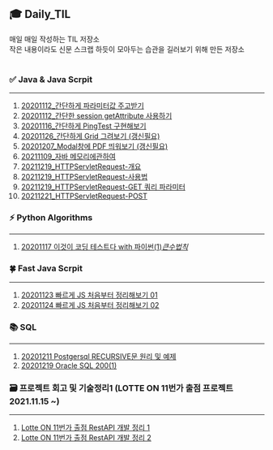 ## :mortar_board: Daily_TIL 
매일 매일 작성하는 TIL 저장소<br>
작은 내용이라도 신문 스크랩 하듯이 모아두는 습관을 길러보기 위해 만든 저장소 <br>
<br>
### :white_check_mark: Java & Java Scrpit
*** 
1. [20201112_간단하게 파라미터값 주고받기 ](https://github.com/maria5845/Daily_TIL/blob/master/%EA%B0%84%EB%8B%A8%ED%95%98%EA%B2%8C%20%ED%8C%8C%EB%9D%BC%EB%AF%B8%ED%84%B0%20%EA%B0%92%20%EC%A3%BC%EA%B3%A0%EB%B0%9B%EA%B8%B0/%EA%B0%84%EB%8B%A8%ED%95%98%EA%B2%8C%20%ED%8C%8C%EB%9D%BC%EB%AF%B8%ED%84%B0%20%EA%B0%92%20%EC%A3%BC%EA%B3%A0%20%EB%B0%9B%EA%B8%B0.md)<br>
2. [20201112_간단한 session getAttribute 사용하기 ](https://github.com/maria5845/Daily_TIL/blob/master/%EA%B0%84%EB%8B%A8%ED%95%9C%20session%20getAttribute%20%EC%82%AC%EC%9A%A9%ED%95%98%EA%B8%B0/%EA%B0%84%EB%8B%A8%ED%95%9C%20session%20getAttribute%20%EC%82%AC%EC%9A%A9%ED%95%98%EA%B8%B0.md) <br>
3. [20201116_간단하게 PingTest 구현해보기 ](https://github.com/maria5845/Daily_TIL/blob/master/%EA%B0%84%EB%8B%A8%ED%95%98%EA%B2%8C%20PingTest%20%EA%B5%AC%ED%98%84%ED%95%B4%EB%B3%B4%EA%B8%B0/%EA%B0%84%EB%8B%A8%ED%95%98%EA%B2%8C%20PingTest%EA%B8%B0%EB%8A%A5%20%EA%B5%AC%ED%98%84%ED%95%B4%EB%B3%B4%EA%B8%B0.md)<br>
4. [20201126_간단하게 Grid 그려보기 (갱신필요)](
https://github.com/maria5845/Daily_TIL/blob/master/%EA%B0%84%EB%8B%A8%ED%95%98%EA%B2%8C%20Grid%20%EA%B7%B8%EB%A0%A4%EB%B3%B4%EA%B8%B0/%EA%B0%84%EB%8B%A8%ED%95%98%EA%B2%8C%20Grid%20%EA%B7%B8%EB%A0%A4%EB%B3%B4%EA%B8%B0.md)<br>
5. [20201207_Modal창에 PDF 띄워보기 (갱신필요)](
https://github.com/maria5845/Daily_TIL/blob/master/Modal%EC%B0%BD%EC%97%90%20PDF%20%EB%9D%84%EC%9B%8C%EB%B3%B4%EA%B8%B0/Modal%EC%B0%BD%EC%97%90%20PDF%20%EB%9D%84%EC%9B%8C%EB%B3%B4%EA%B8%B0.md)<br>
6. [20211109_자바 메모리에관하여 ](
https://github.com/maria5845/Daily_TIL/blob/master/%5BJAVA%5D%20%EC%9E%90%EB%B0%94_TIL/%5BJAVA%5D%20static%2Cheap%2Cstack%20%EB%A9%94%EB%AA%A8%EB%A6%AC%EC%97%90%20%EA%B4%80%ED%95%98%EC%97%AC.md)<br>
7. [20211219_HTTPServletRequest-개요 ](https://github.com/maria5845/Daily_TIL/blob/master/%5BJAVA%5D%20%EC%8A%A4%ED%94%84%EB%A7%81%20MVC%201%ED%8E%B8%20%EB%B0%B1%EC%97%94%EB%93%9C%20%EC%9B%B9%EA%B0%9C%EB%B0%9C%20%ED%95%B5%EC%8B%AC%EA%B8%B0%EC%88%A0/%5BJAVA%7D%20HttpServletRequest%20%5B%EA%B0%9C%EC%9A%94%5D.md)<br>
8. [20211219_HTTPServletRequest-사용법 ](https://github.com/maria5845/Daily_TIL/blob/master/%5BJAVA%5D%20%EC%8A%A4%ED%94%84%EB%A7%81%20MVC%201%ED%8E%B8%20%EB%B0%B1%EC%97%94%EB%93%9C%20%EC%9B%B9%EA%B0%9C%EB%B0%9C%20%ED%95%B5%EC%8B%AC%EA%B8%B0%EC%88%A0/%5BJAVA%7D%20HttpServletRequest%20%5B%EC%82%AC%EC%9A%A9%EB%B2%95%5D.md)<br>
9. [20211219_HTTPServletRequest-GET 쿼리 파라미터](https://github.com/maria5845/Daily_TIL/blob/master/%5BJAVA%5D%20%EC%8A%A4%ED%94%84%EB%A7%81%20MVC%201%ED%8E%B8%20%EB%B0%B1%EC%97%94%EB%93%9C%20%EC%9B%B9%EA%B0%9C%EB%B0%9C%20%ED%95%B5%EC%8B%AC%EA%B8%B0%EC%88%A0/%5BJAVA%5D%20HttpServletRequest-GET%EB%B0%A9%EC%8B%9D.md)<br>
10. [20211221_HTTPServletRequest-POST ](https://github.com/maria5845/Daily_TIL/blob/master/%5BJAVA%5D%20%EC%8A%A4%ED%94%84%EB%A7%81%20MVC%201%ED%8E%B8%20%EB%B0%B1%EC%97%94%EB%93%9C%20%EC%9B%B9%EA%B0%9C%EB%B0%9C%20%ED%95%B5%EC%8B%AC%EA%B8%B0%EC%88%A0/%5BJAVA%5D%20HttpServletRequest-POST%EB%B0%A9%EC%8B%9D.md)<br>


### :zap: Python Algorithms
*** 
 1. [20201117 이것이 코딩 테스트다 with 파이썬(1)_큰수법칙_ ](https://github.com/maria5845/Daily_TIL/blob/master/%EC%9D%B4%EA%B2%83%EC%9D%B4%20%EC%BD%94%EB%94%A9%ED%85%8C%EC%8A%A4%ED%8A%B8%EB%8B%A4%20with%20%ED%8C%8C%EC%9D%B4%EC%8D%AC/%EC%9D%B4%EA%B2%83%EC%9D%B4%20%EC%BD%94%EB%94%A9%20%ED%85%8C%EC%8A%A4%ED%8A%B8%EB%8B%A4%20with%20%ED%8C%8C%EC%9D%B4%EC%8D%AC(1)_%ED%81%B0%EC%88%98%EB%B2%95%EC%B9%99_20201117.md)


### :four_leaf_clover: Fast Java Scrpit
*** 
 1. [20201123 빠르게 JS 처음부터 정리해보기 01]( https://github.com/maria5845/Daily_TIL/blob/master/%EB%B9%A0%EB%A5%B4%EA%B2%8C%20%EC%9E%90%EB%B0%94%EC%8A%A4%ED%81%AC%EB%A6%BD%ED%8A%B8/fastjs.js)
 2. [20201124 빠르게 JS 처음부터 정리해보기 02](https://github.com/maria5845/Daily_TIL/blob/master/%EB%B9%A0%EB%A5%B4%EA%B2%8C%20%EC%9E%90%EB%B0%94%EC%8A%A4%ED%81%AC%EB%A6%BD%ED%8A%B8/fastJs02.js)

### :books: SQL
*** 
 1. [20201211 Postgersql RECURSIVE문 원리 및 예제 ]( https://github.com/maria5845/Daily_TIL/blob/master/%5BPostgresql%5D%20%20RECURSIVE%20%EB%AC%B8%20%EC%9B%90%EB%A6%AC%20%EB%B0%8F%20%EC%98%88%EC%A0%9C/%5BPostgresql%5D%20%20RECURSIVE%20%EB%AC%B8%20%EC%9B%90%EB%A6%AC%20%EB%B0%8F%20%EC%98%88%EC%A0%9C.md)
 2. [20201219 Oracle SQL 200(1)](https://github.com/maria5845/Daily_TIL/blob/master/%5BOracle%20SQL%5D%20SQL%20200/20201219_DSQL.sql)

### :card_file_box: 프로젝트 회고 및 기술정리1 (LOTTE ON 11번가 출점 프로젝트 2021.11.15 ~) 
*** 
1. [Lotte ON 11번가 출점 RestAPI 개발 정리 1](https://github.com/maria5845/Daily_TIL/blob/master/(Lotte%20ON)11%EB%B2%88%EA%B0%80%20%EC%B6%9C%EC%A0%90%20RestAPI%20%EA%B0%9C%EB%B0%9C/(Lotte%20ON)11%EB%B2%88%EA%B0%80%20%EC%B6%9C%EC%A0%90%20RestAPI%20%EA%B0%9C%EB%B0%9C%20%EC%A0%95%EB%A6%AC%20(1%EC%9D%BC%EC%B0%A8).md)<br>
2. [Lotte ON 11번가 출점 RestAPI 개발 정리 2](https://github.com/maria5845/Daily_TIL/blob/master/(Lotte%20ON)11%EB%B2%88%EA%B0%80%20%EC%B6%9C%EC%A0%90%20RestAPI%20%EA%B0%9C%EB%B0%9C/(Lotte%20ON)%2011%EB%B2%88%EA%B0%80%20%EC%B6%9C%EC%A0%90%20RestAPI%20%EA%B0%9C%EB%B0%9C%20%EC%A0%95%EB%A6%AC%20(2%EC%9D%BC%EC%B0%A8).md)<br>
